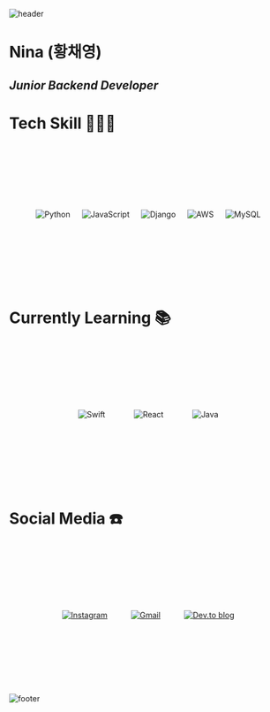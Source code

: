 ![header](https://capsule-render.vercel.app/api?type=wave&color=gradient&height=300&section=header&text=Nina%20Hwang&fontSize=90)

# Nina (황채영)
## _Junior Backend Developer_



# Tech Skill 👩🏻‍💻

<span style="display:flex; justify-content:space-between; padding:3vh 5vw"><img alt="Python" src="https://img.shields.io/badge/python%20-%2314354C.svg?&style=for-the-badge&logo=python&logoColor=white"/>
<img alt="JavaScript" src="https://img.shields.io/badge/javascript%20-%23323330.svg?&style=for-the-badge&logo=javascript&logoColor=%23F7DF1E"/>
<img alt="Django" src="https://img.shields.io/badge/django%20-%23092E20.svg?&style=for-the-badge&logo=django&logoColor=white"/>
	<img alt="AWS" src="https://img.shields.io/badge/AWS%20-%23FF9900.svg?&style=for-the-badge&logo=amazon-aws&logoColor=white"/>
	<img alt="MySQL" src="https://img.shields.io/badge/mysql-%2300f.svg?&style=for-the-badge&logo=mysql&logoColor=white"/></span>
	
# Currently Learning 📚

<span style="display:flex; justify-content:space-between; padding:3vh 13vw"><img alt="Swift" src="https://img.shields.io/badge/swift-%23FA7343.svg?style=for-the-badge&logo=swift&logoColor=white"/><img alt="React" src="https://img.shields.io/badge/react%20-%2320232a.svg?&style=for-the-badge&logo=react&logoColor=%2361DAFB"/><img alt="Java" src="https://img.shields.io/badge/java-%23ED8B00.svg?style=for-the-badge&logo=java&logoColor=white"/>
</span>

# Social Media ☎️

<span style="display:flex; justify-content:space-between; padding:3vh 10vw"><a href="https://www.instagram.com/hwang_ninaa/"><img alt="Instagram" src="https://img.shields.io/badge/@hwang_ninaa%20-%23E4405F.svg?&style=for-the-badge&logo=Instagram&logoColor=white"/></a>
<a href="https://mail.google.com/mail/?view=cm&fs=1&to=hwangninaa@gmail.com&su=SUBJECT&body=BODY&bcc=hwangninaa@gmail.com"><img alt="Gmail" src="https://img.shields.io/badge/Gmail-D14836?style=for-the-badge&logo=gmail&logoColor=white" /></a>
<a href="https://dev.to/ninahwang"><img alt="Dev.to blog" src="https://img.shields.io/badge/dev.to-0A0A0A?style=for-the-badge&logo=dev.to&logoColor=white"></span></a>

![footer](https://capsule-render.vercel.app/api?section=footer)
